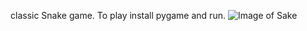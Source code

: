 classic Snake game. To play install pygame and run.
![Image of Sake](C:\Users\Leo\Desktop\Summer20Code\Games\snake\Snake_Capture.JPG)